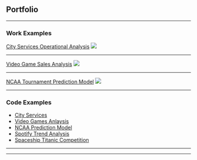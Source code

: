 ## Portfolio

---

### Work Examples

[City Services Operational Analysis](/sample_page)
<img src="images/dummy_thumbnail.jpg?raw=true"/>

---
[Video Game Sales Analysis](/pdf/sample_presentation.pdf)
<img src="images/dummy_thumbnail.jpg?raw=true"/>

---
[NCAA Tournament Prediction Model](http://example.com/)
<img src="images/dummy_thumbnail.jpg?raw=true"/>

---

### Code Examples

- [City Services](http://example.com/)
- [Video Games Anlaysis](http://example.com/)
- [NCAA Prediction Model](http://example.com/)
- [Spotify Trend Analysis](http://example.com/)
- [Spaceship Titanic Competition](http://example.com/)

---




---
